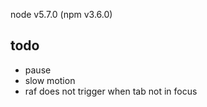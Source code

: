 node v5.7.0 (npm v3.6.0)
## todo

* pause
* slow motion
* raf does not trigger when tab not in focus